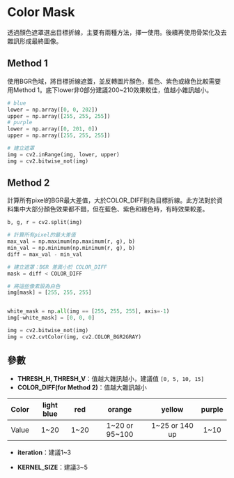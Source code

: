 # Color Mask
透過顏色遮罩選出目標折線，主要有兩種方法，擇一使用。後續再使用骨架化及去雜訊形成最終圖像。
## Method 1
使用BGR色域，將目標折線遮蓋，並反轉圖片顏色，藍色、紫色或綠色比較需要用Method 1。底下lower非0部分建議200~210效果較佳，值越小雜訊越小。
```python
# blue
lower = np.array([0, 0, 202])
upper = np.array([255, 255, 255])
# purple
lower = np.array([0, 201, 0])
upper = np.array([255, 255, 255])

# 建立遮罩
img = cv2.inRange(img, lower, upper)
img = cv2.bitwise_not(img)
```
## Method 2
計算所有pixel的BGR最大差值，大於COLOR_DIFF則為目標折線。此方法對於資料集中大部分顏色效果都不錯，但在藍色、紫色和綠色時，有時效果較差。
```python
b, g, r = cv2.split(img)

# 計算所有pixel的最大差值
max_val = np.maximum(np.maximum(r, g), b)
min_val = np.minimum(np.minimum(r, g), b)
diff = max_val - min_val

# 建立遮罩：BGR 差異小於 COLOR_DIFF
mask = diff < COLOR_DIFF

# 將這些像素設為白色
img[mask] = [255, 255, 255]


white_mask = np.all(img == [255, 255, 255], axis=-1)
img[~white_mask] = [0, 0, 0]

img = cv2.bitwise_not(img)
img = cv2.cvtColor(img, cv2.COLOR_BGR2GRAY)
```
## 參數

- **THRESH_H, THRESH_V**：值越大雜訊越小，建議值 `[0, 5, 10, 15]`
- **COLOR_DIFF(for Method 2)**：值越大雜訊越小

|Color|light blue|red|orange|yellow|purple|
|:---:|:---:|:---:|:---:|:---:|:---:|
|Value|1~20|1~20|1~20 or 95~100|1~25 or 140 up|1~10|

- **iteration**：建議1~3

- **KERNEL_SIZE**：建議3~5